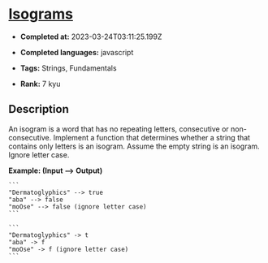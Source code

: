 # [Isograms](https://www.codewars.com/kata/54ba84be607a92aa900000f1)

- **Completed at:** 2023-03-24T03:11:25.199Z

- **Completed languages:** javascript

- **Tags:** Strings, Fundamentals

- **Rank:** 7 kyu

## Description

An isogram is a word that has no repeating letters, consecutive or non-consecutive. Implement a function that determines whether a string that contains only letters is an isogram. Assume the empty string is an isogram. Ignore letter case.

**Example: (Input --> Output)**
~~~if-not:factor
```
"Dermatoglyphics" --> true
"aba" --> false
"moOse" --> false (ignore letter case)
```
~~~

~~~if:factor
```
"Dermatoglyphics" -> t
"aba" -> f
"moOse" -> f (ignore letter case)
```
~~~
